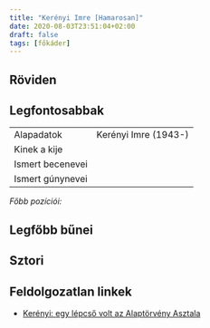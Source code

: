 ```yaml
---
title: "Kerényi Imre [Hamarosan]"
date: 2020-08-03T23:51:04+02:00
draft: false
tags: [főkáder]
---
```


## Röviden

## Legfontosabbak

|                           |                                                                    |
| :---                      | :----                                                              |
| Alapadatok                | Kerényi Imre (1943-)                                               |
| Kinek a kije              |                                                                    |
| Ismert becenevei          |                                                                    |
| Ismert gúnynevei          |                                                                    |

*Főbb pozíciói:*


## Legfőbb bűnei

## Sztori

## Feldolgozatlan linkek

- [Kerényi: egy lépcső volt az Alaptörvény Asztala](https://www.youtube.com/watch?v=_YJseGtiNLY)